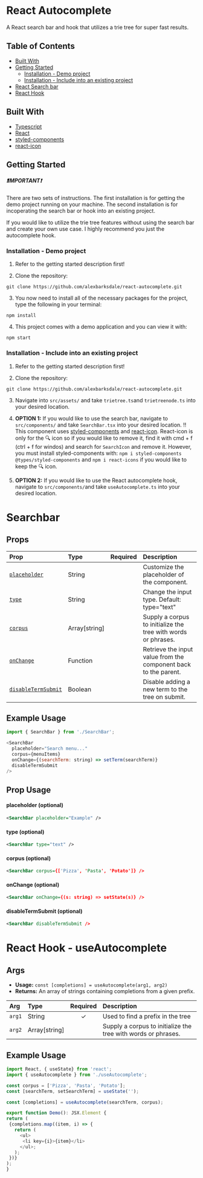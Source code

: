 # React Autocomplete
A React search bar and hook that utilizes a trie tree for super fast results. 
## Table of Contents


* [Built With](#built-with)
* [Getting Started](#getting-started)
  * [Installation - Demo project](#demo-project)
  * [Installation - Include into an existing project](#existing-project)
* [React Search bar](#react-search-bar)
* [React Hook](#react-hook)

## Built With
* [Typescript](https://www.typescriptlang.org/)
* [React](https://reactjs.org/)
* [styled-components](https://styled-components.com/)
* [react-icon](https://www.npmjs.com/package/react-icons)

## Getting Started
#####  ❗️IMPORTANT❗️
There are two sets of instructions. The first installation is for getting the demo project running on your machine. The second installation is for incoperating the search bar or hook into an existing project.

If you would like to utilize the trie tree features without using the search bar and create your own use case. I highly recommend you just the autocomplete hook.

<a name="demo-project"></a>

### Installation - Demo project
1. Refer to the getting started description first!

2. Clone the repository:

```
git clone https://github.com/alexbarksdale/react-autocomplete.git
```

3. You now need to install all of the necessary packages for the project, type the following in your terminal:

```
npm install
```

4. This project comes with a demo application and you can view it with: 

```
npm start
```
<a name="existing-project"></a>

### Installation - Include into an existing project
1. Refer to the getting started description first!

2. Clone the repository:

```
git clone https://github.com/alexbarksdale/react-autocomplete.git
```

3. Navigate into `src/assets/` and take `trietree.ts`and `trietreenode.ts` into your desired location.

4. **OPTION 1:** If you would like to use the search bar, navigate to `src/components/` and take `SearchBar.tsx` into your desired location. ‼️ This component uses [styled-components](https://styled-components.com/)  and [react-icon](https://www.npmjs.com/package/react-icons). React-icon is only for the 🔍 icon so if you would like to remove it, find it with cmd + f (ctrl + f for windos) and search for `SearchIcon` and remove it. However, you must install styled-components with: 
`npm i styled-components @types/styled-components`
and `npm i react-icons` if you would like to keep the 🔍 icon.

5. **OPTION 2:** If you would like to use the React autocomplete hook, navigate to `src/components/`and take `useAutocomplete.ts` into your desired location.

<a name="react-search-bar"></a>

# Searchbar

## Props

| Prop                                                                   | Type     |                     Required                     | Description                                                                                                                                                                                           |
| :--------------------------------------------------------------------- | :------- | :----------------------------------------------: | :---------------------------------------------------------------------------------------------------------------------------------------------------------------------------------------------------- |
| [`placeholder`](#placeholder-prop)                                     | String    |                                                 | Customize the placeholder of the component.                                                                                                              |
| [`type`](#type-prop)                                     | String    |                                                 | Change the input type. Default: type="text"
| [`corpus`](#corpus-prop)                                     | Array[string]    |                                                 | Supply a corpus to initialize the tree with words or phrases.
| [`onChange`](#onchange-prop)                                     | Function    |                                                 | Retrieve the input value from the component back to the parent.
| [`disableTermSubmit`](#disabletermsubmit-prop)                                     | Boolean    |                                                 | Disable adding a new term to the tree on submit.

## Example Usage
```js
import { SearchBar } from './SearchBar';

<SearchBar 
  placeholder="Search menu..." 
  corpus={menuItems} 
  onChange={(searchTerm: string) => setTerm(searchTerm)}
  disableTermSubmit 
/>
```

## Prop Usage
<a name="placeholder-prop"></a>

#### placeholder (optional)
```xml
<SearchBar placeholder="Example" />

```

<a name="type-prop"></a>

#### type (optional)
```xml
<SearchBar type="text" />

```

<a name="corpus-prop"></a>

#### corpus (optional)
```xml
<SearchBar corpus={['Pizza', 'Pasta', 'Potato']} />

```

<a name="onchange-prop"></a>

#### onChange (optional)
```xml
<SearchBar onChange={(s: string) => setState(s)} />

```
<a name="disabletermsubmit-prop"></a>

#### disableTermSubmit (optional)
```xml
<SearchBar disableTermSubmit />

```
<a name="react-hook"></a>

# React Hook - useAutocomplete
## Args
* **Usage:** `const [completions] = useAutocomplete(arg1, arg2)`
* **Returns:** An array of strings containing completions from a given prefix.

| Arg                                                                   | Type     |                     Required                     | Description                                                                                                                                                                                           |
| :--------------------------------------------------------------------- | :------- | :----------------------------------------------: | :---------------------------------------------------------------------------------------------------------------------------------------------------------------------------------------------------- |
| `arg1`                                   | String    |      ✓                                           | Used to find a prefix in the tree                                                                                                              |
| `arg2`                                   | Array[string]    |                                                 | Supply a corpus to initialize the tree with words or phrases.

## Example Usage
```js
import React, { useState} from 'react';
import { useAutocomplete } from './useAutocomplete';

const corpus = ['Pizza', 'Pasta', 'Potato'];
const [searchTerm, setSearchTerm] = useState('');

const [completions] = useAutocomplete(searchTerm, corpus);

export function Demo(): JSX.Element {
return (
 {completions.map((item, i) => {
   return (
     <ul>
	  <li key={i}>{item}</li>   
     </ul>;
   );
 })}
);
}
```
